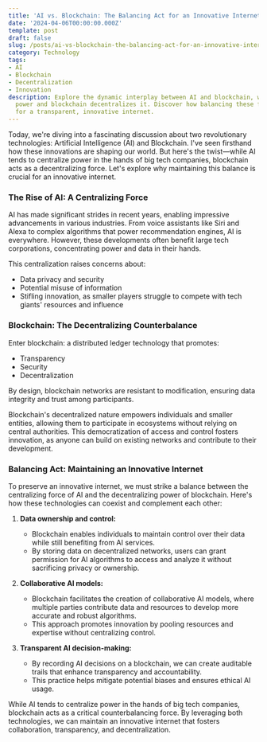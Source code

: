 ```yaml
---
title: 'AI vs. Blockchain: The Balancing Act for an Innovative Internet'
date: '2024-04-06T00:00:00.000Z'
template: post
draft: false
slug: /posts/ai-vs-blockchain-the-balancing-act-for-an-innovative-internet
category: Technology
tags:
- AI
- Blockchain
- Decentralization
- Innovation
description: Explore the dynamic interplay between AI and blockchain, where AI centralizes
  power and blockchain decentralizes it. Discover how balancing these forces is vital
  for a transparent, innovative internet.
---
```

Today, we're diving into a fascinating discussion about two revolutionary technologies: Artificial Intelligence (AI) and Blockchain. I've seen firsthand how these innovations are shaping our world. But here's the twist—while AI tends to centralize power in the hands of big tech companies, blockchain acts as a decentralizing force. Let's explore why maintaining this balance is crucial for an innovative internet.

### The Rise of AI: A Centralizing Force

AI has made significant strides in recent years, enabling impressive advancements in various industries. From voice assistants like Siri and Alexa to complex algorithms that power recommendation engines, AI is everywhere. However, these developments often benefit large tech corporations, concentrating power and data in their hands.

This centralization raises concerns about:
- Data privacy and security
- Potential misuse of information
- Stifling innovation, as smaller players struggle to compete with tech giants' resources and influence

### Blockchain: The Decentralizing Counterbalance

Enter blockchain: a distributed ledger technology that promotes:
- Transparency
- Security
- Decentralization

By design, blockchain networks are resistant to modification, ensuring data integrity and trust among participants.

Blockchain's decentralized nature empowers individuals and smaller entities, allowing them to participate in ecosystems without relying on central authorities. This democratization of access and control fosters innovation, as anyone can build on existing networks and contribute to their development.

### Balancing Act: Maintaining an Innovative Internet

To preserve an innovative internet, we must strike a balance between the centralizing force of AI and the decentralizing power of blockchain. Here's how these technologies can coexist and complement each other:

1. **Data ownership and control:** 
   - Blockchain enables individuals to maintain control over their data while still benefiting from AI services. 
   - By storing data on decentralized networks, users can grant permission for AI algorithms to access and analyze it without sacrificing privacy or ownership.

2. **Collaborative AI models:**
   - Blockchain facilitates the creation of collaborative AI models, where multiple parties contribute data and resources to develop more accurate and robust algorithms.
   - This approach promotes innovation by pooling resources and expertise without centralizing control.

3. **Transparent AI decision-making:**
   - By recording AI decisions on a blockchain, we can create auditable trails that enhance transparency and accountability.
   - This practice helps mitigate potential biases and ensures ethical AI usage.

While AI tends to centralize power in the hands of big tech companies, blockchain acts as a critical counterbalancing force. By leveraging both technologies, we can maintain an innovative internet that fosters collaboration, transparency, and decentralization.